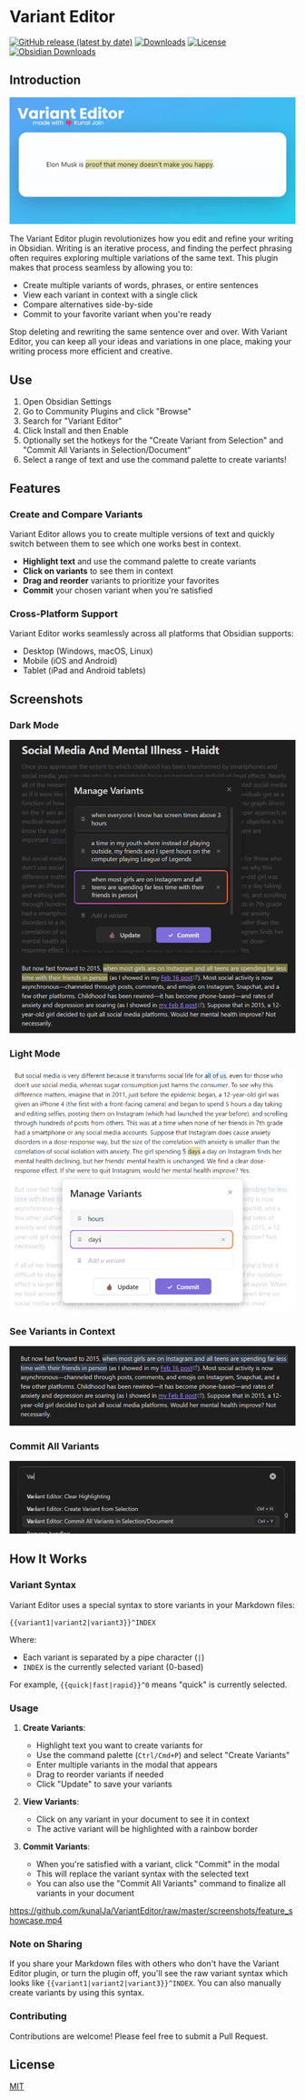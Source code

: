 # Variant Editor

[![GitHub release (latest by date)](https://img.shields.io/github/v/release/kunalJa/VariantEditor)](https://github.com/kunalJa/VariantEditor/releases/latest)
[![Downloads](https://img.shields.io/github/downloads/kunalJa/VariantEditor/total)](https://github.com/kunalJa/VariantEditor/releases)
[![License](https://img.shields.io/github/license/kunalJa/VariantEditor)](LICENSE)
[![Obsidian Downloads](https://img.shields.io/badge/dynamic/json?logo=obsidian&color=%23483699&label=downloads&query=%24%5B%22variant-editor%22%5D.downloads&url=https%3A%2F%2Fraw.githubusercontent.com%2Fobsidianmd%2Fobsidian-releases%2Fmaster%2Fcommunity-plugin-stats.json)](https://obsidian.md/plugins?id=variant-editor)

## Introduction

![SplashVariant](https://github.com/kunalJa/VariantEditor/raw/master/screenshots/SplashVariant.gif)

The Variant Editor plugin revolutionizes how you edit and refine your writing in Obsidian. Writing is an iterative process, and finding the perfect phrasing often requires exploring multiple variations of the same text. This plugin makes that process seamless by allowing you to:

- Create multiple variants of words, phrases, or entire sentences
- View each variant in context with a single click
- Compare alternatives side-by-side
- Commit to your favorite variant when you're ready

Stop deleting and rewriting the same sentence over and over. With Variant Editor, you can keep all your ideas and variations in one place, making your writing process more efficient and creative.

## Use

1. Open Obsidian Settings
2. Go to Community Plugins and click "Browse"
3. Search for "Variant Editor"
4. Click Install and then Enable
5. Optionally set the hotkeys for the "Create Variant from Selection" and "Commit All Variants in Selection/Document"
6. Select a range of text and use the command palette to create variants!

## Features

### Create and Compare Variants

Variant Editor allows you to create multiple versions of text and quickly switch between them to see which one works best in context.

- **Highlight text** and use the command palette to create variants
- **Click on variants** to see them in context
- **Drag and reorder** variants to prioritize your favorites
- **Commit** your chosen variant when you're satisfied

### Cross-Platform Support

Variant Editor works seamlessly across all platforms that Obsidian supports:

- Desktop (Windows, macOS, Linux)
- Mobile (iOS and Android)
- Tablet (iPad and Android tablets)

## Screenshots

### Dark Mode

![Dark Mode](https://raw.githubusercontent.com/kunalJa/VariantEditor/master/screenshots/dark_mode.png)

### Light Mode

![Light Mode](https://raw.githubusercontent.com/kunalJa/VariantEditor/master/screenshots/light_mode.png)

### See Variants in Context

![See Variants in Context](https://raw.githubusercontent.com/kunalJa/VariantEditor/master/screenshots/has_variant.png)

### Commit All Variants

![Commit All](https://raw.githubusercontent.com/kunalJa/VariantEditor/master/screenshots/commands.png)

## How It Works

### Variant Syntax

Variant Editor uses a special syntax to store variants in your Markdown files:

```
{{variant1|variant2|variant3}}^INDEX
```

Where:
- Each variant is separated by a pipe character (`|`)
- `INDEX` is the currently selected variant (0-based)

For example, `{{quick|fast|rapid}}^0` means "quick" is currently selected.

### Usage

1. **Create Variants**:
   - Highlight text you want to create variants for
   - Use the command palette (`Ctrl/Cmd+P`) and select "Create Variants"
   - Enter multiple variants in the modal that appears
   - Drag to reorder variants if needed
   - Click "Update" to save your variants

2. **View Variants**:
   - Click on any variant in your document to see it in context
   - The active variant will be highlighted with a rainbow border

3. **Commit Variants**:
   - When you're satisfied with a variant, click "Commit" in the modal
   - This will replace the variant syntax with the selected text
   - You can also use the "Commit All Variants" command to finalize all variants in your document

https://github.com/kunalJa/VariantEditor/raw/master/screenshots/feature_showcase.mp4

### Note on Sharing

If you share your Markdown files with others who don't have the Variant Editor plugin, or turn the plugin off, you'll see the raw variant syntax which looks like `{{variant1|variant2|variant3}}^INDEX`. You can also manually create variants by using this syntax.

### Contributing

Contributions are welcome! Please feel free to submit a Pull Request.

## License

[MIT](LICENSE)